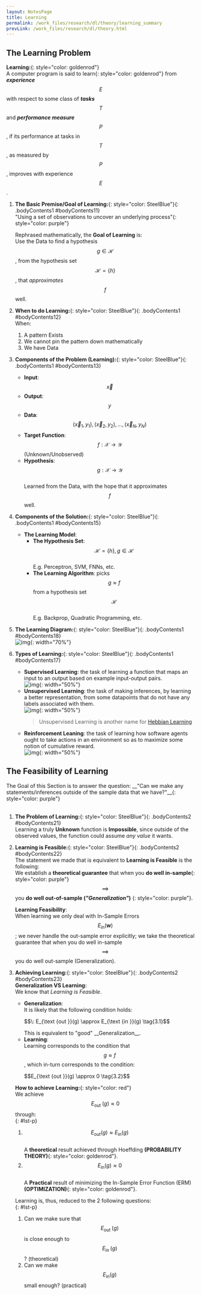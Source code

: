 ```yaml
---
layout: NotesPage
title: Learning
permalink: /work_files/research/dl/theory/learning_summary
prevLink: /work_files/research/dl/theory.html
---
```


## The Learning Problem

<span>__Learning:__</span>{: style="color: goldenrod"}  
A computer program is said to <span>learn</span>{: style="color: goldenrod"} from *__experience__* $$E$$ with respect to some class of *__tasks__* $$T$$ and *__performance measure__* $$P$$, if its performance at tasks in $$T$$, as measured by $$P$$, improves with experience $$E$$.  


1. **The Basic Premise/Goal of Learning:**{: style="color: SteelBlue"}{: .bodyContents1 #bodyContents11}  
    <span>"Using a set of observations to uncover an underlying process"</span>{: style="color: purple"}  
    
    Rephrased mathematically, the __Goal of Learning__ is:   
    Use the Data to find a hypothesis $$g \in \mathcal{H}$$, from the hypothesis set $$\mathcal{H}=\{h\}$$, that _approximates_ $$f$$ well.<br>

2. **When to do Learning:**{: style="color: SteelBlue"}{: .bodyContents1 #bodyContents12}  
    When:  
    1. A pattern Exists
    2. We cannot pin the pattern down mathematically 
    3. We have Data<br>

3. **Components of the Problem (Learning):**{: style="color: SteelBlue"}{: .bodyContents1 #bodyContents13}  
    * __Input__: $$\vec{x}$$  
    * __Output__: $$y$$ 
    * __Data__:  $${(\vec{x}_ 1, y_ 1), (\vec{x}_ 2, y_ 2), ..., (\vec{x}_ N, y_ N)}$$ 
    * __Target Function__: $$f : \mathcal{X} \rightarrow \mathcal{Y}$$  (Unknown/Unobserved)  
    * __Hypothesis__: $$g : \mathcal{X} \rightarrow \mathcal{Y}$$  
        Learned from the Data, with the hope that it approximates $$f$$ well.<br>  

5. **Components of the Solution:**{: style="color: SteelBlue"}{: .bodyContents1 #bodyContents15}  
    * __The Learning Model__:  
        * __The Hypothesis Set__:  $$\mathcal{H}=\{h\},  g \in \mathcal{H}$$  
            E.g. Perceptron, SVM, FNNs, etc.  
        * __The Learning Algorithm__: picks $$g \approx f$$ from a hypothesis set $$\mathcal{H}$$  
            E.g. Backprop, Quadratic Programming, etc.<br>

8. **The Learning Diagram:**{: style="color: SteelBlue"}{: .bodyContents1 #bodyContents18}  
    ![img](/main_files/dl/theory/caltech/3.png){: width="70%"}  


7. **Types of Learning:**{: style="color: SteelBlue"}{: .bodyContents1 #bodyContents17}  
    * __Supervised Learning__: the task of learning a function that maps an input to an output based on example input-output pairs.  
        ![img](/main_files/dl/theory/caltech/4.png){: width="50%"}  
    * __Unsupervised Learning__: the task of making inferences, by learning a better representation, from some datapoints that do not have any labels associated with them.  
        ![img](/main_files/dl/theory/caltech/5.png){: width="50%"}  
        > Unsupervised Learning is another name for [Hebbian Learning](https://en.wikipedia.org/wiki/Hebbian_theory)
    * __Reinforcement Leaning__: the task of learning how software agents ought to take actions in an environment so as to maximize some notion of cumulative reward.  
        ![img](/main_files/dl/theory/caltech/6.png){: width="50%"}<br>


## The Feasibility of Learning

<div class="borderexample" markdown="1" Style="padding: 0;">
The Goal of this Section is to answer the question:   
<span>__"Can we make any statements/inferences outside of the sample data that we have?"__</span>{: style="color: purple"}
</div>
<br>

1. **The Problem of Learning:**{: style="color: SteelBlue"}{: .bodyContents2 #bodyContents21}  
    Learning a truly __Unknown__ function is __Impossible__, since outside of the observed values, the function could assume _any value_ it wants.<br>

2. **Learning is Feasible:**{: style="color: SteelBlue"}{: .bodyContents2 #bodyContents22}  
    The statement we made that is equivalent to __Learning is Feasible__ is the following:  
    We establish a __theoretical guarantee__ that when you <span>__do well in-sample__</span>{: style="color: purple"} $$\implies$$ you <span>__do well out-of-sample (*"Generalization"*)__ </span>{: style="color: purple"}.  

    __Learning Feasibility__:  
    When learning we only deal with In-Sample Errors $$E_{\text{in}}(\mathbf{w})$$; we never handle the out-sample error explicitly; we take the theoretical guarantee that when you do well in-sample $$\implies$$ you do well out-sample (Generalization).<br>

3. **Achieving Learning:**{: style="color: SteelBlue"}{: .bodyContents2 #bodyContents23}  
    __Generalization VS Learning:__  
    We know that _Learning is Feasible_.
    * __Generalization__:  
        It is likely that the following condition holds:  
        <p>$$\: E_{\text {out }}(g) \approx E_{\text {in }}(g)  \tag{3.1}$$</p>  
        This is equivalent to "good" __Generalization__.  
    * __Learning__:  
        Learning corresponds to the condition that $$g \approx f$$, which in-turn corresponds to the condition:  
        <p>$$E_{\text {out }}(g) \approx 0  \tag{3.2}$$</p>      


    __How to achieve Learning:__{: style="color: red"}    
    We achieve $$E_{\text {out }}(g) \approx 0$$ through:  
    {: #lst-p}
    1. $$E_{\mathrm{out}}(g) \approx E_{\mathrm{in}}(g)$$  
        A __theoretical__ result achieved through Hoeffding __(PROBABILITY THEORY)__{: style="color: goldenrod"}.   
    2. $$E_{\mathrm{in}}(g) \approx 0$$  
        A __Practical__ result of minimizing the In-Sample Error Function (ERM) __(OPTIMIZATION)__{: style="color: goldenrod"}.  

    Learning is, thus, reduced to the 2 following questions:  
    {: #lst-p}
    1. Can we make sure that $$E_{\text {out }}(g)$$ is close enough to $$E_{\text {in }}(g)$$? (theoretical)  
    2. Can we make $$E_{\text {in}}(g)$$ small enough? (practical)<br>